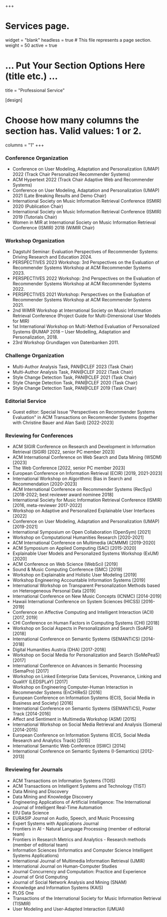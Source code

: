 +++
# Services page.
widget = "blank"
headless = true  # This file represents a page section.
weight = 50
active = true

# ... Put Your Section Options Here (title etc.) ...
title = "Professional Service"

[design]
  # Choose how many columns the section has. Valid values: 1 or 2.
  columns = "1"
+++
### Conference Organization
* Conference on User Modeling, Adaptation and Personalization (UMAP) 2022 (Track Chair Personalized Recommender Systems)
* ACM Hypertext 2022 (Track Chair Adaptive Web and Recommender Systems)
* Conference on User Modeling, Adaptation and Personalization (UMAP) 2021 (Late Breaking Results and Demo Chair)
* International Society on Music Information Retrieval Conference (ISMIR) 2020 (Publication Chair)
* International Society on Music Information Retrieval Conference (ISMIR) 2019 (Tutorials Chair)
* Women in MIR at International Society on Music Information Retrieval Conference (ISMIR) 2018 (WiMIR Chair)

### Workshop Organization

* Dagstuhl Seminar: Evaluation Perspectives of Recommender Systems: Driving Research and Education 2024.  
* PERSPECTIVES 2023 Workshop: 3rd Perspectives on the Evaluation of Recommender Systems Workshop at ACM Recommender Systems 2023.  
* PERSPECTIVES 2022 Workshop: 2nd Perspectives on the Evaluation of Recommender Systems Workshop at ACM Recommender Systems 2022.
* PERSPECTIVES 2021 Workshop: Perspectives on the Evaluation of Recommender Systems Workshop at ACM Recommender Systems 2021.
* 2nd WiMIR Workshop at International Society on Music Information Retrieval Conference (Project Guide for Multi-Dimensional User Models for MIR)
* 1st International Workshop on Multi-Method Evaluation of Personalized Systems @UMAP 2018 – User Modelling, Adaptation and Personalization, 2018.
* 23rd Workshop Grundlagen von Datenbanken 2011.

### Challenge Organization 
* Multi-Author Analysis Task, PAN@CLEF 2023 (Task Chair)
* Multi-Author Analysis Task, PAN@CLEF 2022 (Task Chair)
* Style Change Detection Task, PAN@CLEF 2021 (Task Chair)
* Style Change Detection Task, PAN@CLEF 2020 (Task Chair)
* Style Change Detection Task, PAN@CLEF 2019 (Task Chair)


### Editorial Service
* Guest editor: Special Issue "Perspectives on Recommender Systems Evaluation" in ACM Transactions on Recommender Systems (together with Christine Bauer and Alan Said) [2022-2023]  

### Reviewing for Conferences
* ACM SIGIR Conference on Research and Development in Information Retrieval (SIGIR) [2022, senior PC member 2023]
* ACM International Conference on Web Search and Data Mining (WSDM) [2023]
* The Web Conference [2022, senior PC member 2023]
* European Conference on Information Retrieval (ECIR) [2019, 2021-2023]
* International Workshop on Algorithmic Bias in Search and Recommendation [2020-2023]
* ACM International Conference on Recommender Systems (RecSys) [2018-2022; best reviewer award nominee 2018]
* International Society for Music Information Retrieval Conference (ISMIR) [2016, meta-reviewer 2017-2022]
* Workshop on Adaptive and Personalized Explainable User Interfaces [2022]
* Conference on User Modeling, Adaptation and Personalization (UMAP) [2019-2021]
* International Symposium on Open Collaboration (OpenSym) [2021]
* Workshop on Computational Humanities Research [2020-2021]
* ACM International Conference on Multimedia (ACMMM) [2019-2020]
* ACM Symposium on Applied Computing (SAC) [2015-2020]
* Explainable User Models and Personalized Systems Workshop (ExUM) [2020]
* ACM Conference on Web Science (WebSci) [2019]
* Sound & Music Computing Conference (SMC) [2019]
* Workshop on Explainable and Holistic User Modeling [2019]
* Workshop Engineering Accountable Information Systems [2019]
* International Workshop on Transparent Personalization Methods based on Heterogeneous Personal Data [2019]
* International Conference on New Music Concepts (ICNMC) [2014-2019]
* Hawaii International Conference on System Sciences (HICSS) [2016-2019]
* Conference on Affective Computing and Intelligent Interaction (ACII) [2017, 2019]
* CHI Conference on Human Factors in Computing Systems (CHI) [2018]
* Workshop on Social Aspects in Personalization and Search (SoAPS) [2018]
* International Conference on Semantic Systems (SEMANTiCS) [2014-2018]
* Digital Humanities Austria (DHA) [2017-2018]
* Workshop on Social Media for Personalization and Search (SoMePeaS) [2017]
* International Conference on Advances in Semantic Processing (SemaPro) [2017]
* Workshop on Linked Enterprise Data Services, Provenance, Linking and QualitY (LEDSPLaY) [2017]
* Workshop on Engineering Computer-Human Interaction in Recommender Systems (EnCHIReS) [2016]
* European Conference on Information Systems (ECIS, Social Media in Business and Society) [2016]
* International Conference on Semantic Systems (SEMANTiCS), Poster Track [2014-2016]
* Affect and Sentiment in Multimedia Workshop (ASM) [2015]
* International Workshop on Social Media Retrieval and Analysis (Somera) [2014-2015]
* European Conference on Information Systems (ECIS, Social Media Research and Analytics Track) [2015]
* International Semantic Web Conference (ISWC) [2014]
* International Conference on Semantic Systems (I-Semantics) [2012-2013]

### Reviewing for Journals
* ACM Transactions on Information Systems (TOIS)
* ACM Transactions on Intelligent Systems and Technology (TIST)
* Data Mining and Discovery
* Data Mining and Knowledge Discovery
* Engineering Applications of Artificial Intelligence: The International Journal of Intelligent Real-Time Automation
* EPJ Data Science 
* EURASIP Journal on Audio, Speech, and Music Processing
* Expert Systems with Applications Journal
* Frontiers in AI - Natural Language Processing (member of editorial team)
* Frontiers in Research Metrics and Analytics - Research methods (member of editorial team)
* Information Sciences (Informatics and Computer Science Intelligent Systems Applications)
* International Journal of Multimedia Information Retrieval (IJMIR)
* International Journal on Human-Computer Studies
* Journal Concurrency and Computation: Practice and Experience
* Journal of Grid Computing
* Journal of Social Network Analysis and Mining (SNAM)
* Knowledge and Information Systems (KAIS)
* PLOS One
* Transactions of the International Society for Music Information Retrieval (TISMIR)
* User Modeling and User-Adapted Interaction (UMUAI)
